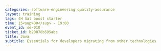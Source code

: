 ```yaml
---
categories: software-engineering quality-assurance
layout: training
tags: 4H Sat boost starter
time: 15<sup>00</sup> - 19:00
event_id: se-010
ticket_id: b20078b595abc
title: Java
subtitle: Essentials for developers migrating from other technologies
---
```

